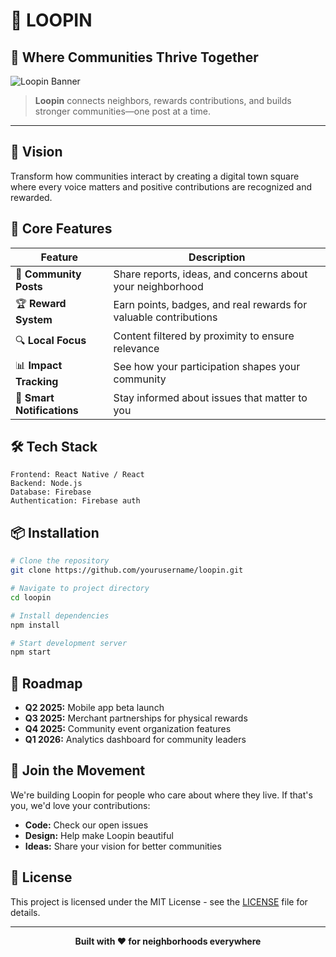 # 🔄 LOOPIN

## 🌟 Where Communities Thrive Together

![Loopin Banner](https://via.placeholder.com/1200x300)

> **Loopin** connects neighbors, rewards contributions, and builds stronger communities—one post at a time.

---

## 💫 Vision
Transform how communities interact by creating a digital town square where every voice matters and positive contributions are recognized and rewarded.

## 🚀 Core Features

| Feature | Description |
|---------|-------------|
| 📝 **Community Posts** | Share reports, ideas, and concerns about your neighborhood |
| 🏆 **Reward System** | Earn points, badges, and real rewards for valuable contributions |
| 🔍 **Local Focus** | Content filtered by proximity to ensure relevance |
| 📊 **Impact Tracking** | See how your participation shapes your community |
| 🔔 **Smart Notifications** | Stay informed about issues that matter to you |

## 🛠️ Tech Stack

```
Frontend: React Native / React
Backend: Node.js 
Database: Firebase 
Authentication: Firebase auth

```

## 📦 Installation

```bash
# Clone the repository
git clone https://github.com/yourusername/loopin.git

# Navigate to project directory
cd loopin

# Install dependencies
npm install

# Start development server
npm start

```

## 🔮 Roadmap

- **Q2 2025:** Mobile app beta launch
- **Q3 2025:** Merchant partnerships for physical rewards
- **Q4 2025:** Community event organization features
- **Q1 2026:** Analytics dashboard for community leaders

## 🤝 Join the Movement

We're building Loopin for people who care about where they live. If that's you, we'd love your contributions:

- **Code:** Check our open issues
- **Design:** Help make Loopin beautiful
- **Ideas:** Share your vision for better communities

## 📜 License

This project is licensed under the MIT License - see the [LICENSE](LICENSE) file for details.

---

<p align="center">
  <b>Built with ❤️ for neighborhoods everywhere</b>
</p>

